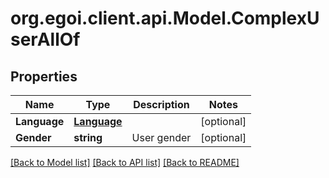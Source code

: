 
# org.egoi.client.api.Model.ComplexUserAllOf

## Properties

Name | Type | Description | Notes
------------ | ------------- | ------------- | -------------
**Language** | [**Language**](Language.md) |  | [optional] 
**Gender** | **string** | User gender | [optional] 

[[Back to Model list]](../README.md#documentation-for-models)
[[Back to API list]](../README.md#documentation-for-api-endpoints)
[[Back to README]](../README.md)

